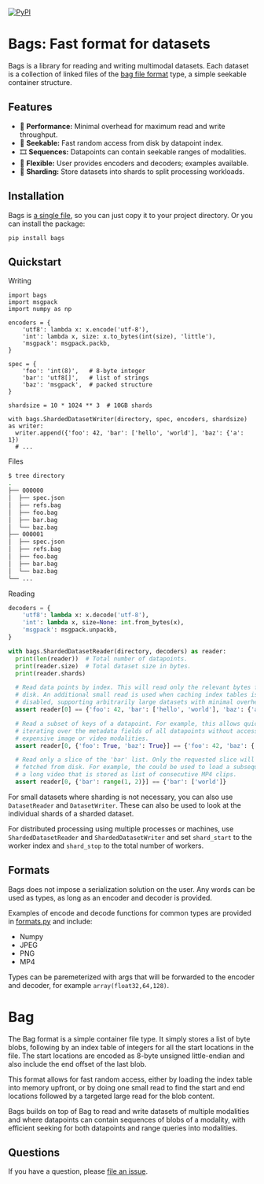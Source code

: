 [![PyPI](https://img.shields.io/pypi/v/bags.svg)](https://pypi.python.org/pypi/bags/#history)

# Bags: Fast format for datasets

Bags is a library for reading and writing multimodal datasets. Each dataset is
a collection of linked files of the [bag file format][bag] type, a simple
seekable container structure.

[bag]: ...

## Features

- 🚀 **Performance:** Minimal overhead for maximum read and write throughput.
- 🔎 **Seekable:** Fast random access from disk by datapoint index.
- 🎞️ **Sequences:** Datapoints can contain seekable ranges of modalities.
- 🤸 **Flexible:** User provides encoders and decoders; examples available.
- 👥 **Sharding:** Store datasets into shards to split processing workloads.

## Installation

Bags is [a single file][file], so you can just copy it to your project
directory. Or you can install the package:

```
pip install bags
```

[file]: https://github.com/danijar/bags/blob/main/bags/bags.py

## Quickstart

Writing

```python3
import bags
import msgpack
import numpy as np

encoders = {
    'utf8': lambda x: x.encode('utf-8'),
    'int': lambda x, size: x.to_bytes(int(size), 'little'),
    'msgpack': msgpack.packb,
}

spec = {
    'foo': 'int(8)',   # 8-byte integer
    'bar': 'utf8[]',   # list of strings
    'baz': 'msgpack',  # packed structure
}

shardsize = 10 * 1024 ** 3  # 10GB shards

with bags.ShardedDatasetWriter(directory, spec, encoders, shardsize) as writer:
  writer.append({'foo': 42, 'bar': ['hello', 'world'], 'baz': {'a': 1})
  # ...
```

Files

```sh
$ tree directory
.
├── 000000
│  ├── spec.json
│  ├── refs.bag
│  ├── foo.bag
│  ├── bar.bag
│  └── baz.bag
├── 000001
│  ├── spec.json
│  ├── refs.bag
│  ├── foo.bag
│  ├── bar.bag
│  └── baz.bag
└── ...
```

Reading

```python
decoders = {
    'utf8': lambda x: x.decode('utf-8'),
    'int': lambda x, size=None: int.from_bytes(x),
    'msgpack': msgpack.unpackb,
}

with bags.ShardedDatasetReader(directory, decoders) as reader:
  print(len(reader))  # Total number of datapoints.
  print(reader.size)  # Total dataset size in bytes.
  print(reader.shards)

  # Read data points by index. This will read only the relevant bytes from
  # disk. An additional small read is used when caching index tables is
  # disabled, supporting arbitrarily large datasets with minimal overhead.
  assert reader[0] == {'foo': 42, 'bar': ['hello', 'world'], 'baz': {'a': 1}

  # Read a subset of keys of a datapoint. For example, this allows quickly
  # iterating over the metadata fields of all datapoints without accessing
  # expensive image or video modalities.
  assert reader[0, {'foo': True, 'baz': True}] == {'foo': 42, 'baz': {'a': 1}}

  # Read only a slice of the 'bar' list. Only the requested slice will be
  # fetched from disk. For example, the could be used to load a subsequence of
  # a long video that is stored as list of consecutive MP4 clips.
  assert reader[0, {'bar': range(1, 2)}] == {'bar': ['world']}
```

For small datasets where sharding is not necessary, you can also use
`DatasetReader` and `DatasetWriter`. These can also be used to look at
the individual shards of a sharded dataset.

For distributed processing using multiple processes or machines, use
`ShardedDatasetReader` and `ShardedDatasetWriter` and set `shard_start` to the
worker index and `shard_stop` to the total number of workers.

## Formats

Bags does not impose a serialization solution on the user. Any words can be
used as types, as long as an encoder and decoder is provided.

Examples of encode and decode functions for common types are provided in
[formats.py][formats] and include:

- Numpy
- JPEG
- PNG
- MP4

Types can be paremeterized with args that will be forwarded to the encoder and
decoder, for example `array(float32,64,128)`.

[formats]: https://github.com/danijar/bags/blob/main/bags/formats.py

# Bag

The Bag format is a simple container file type. It simply stores a list of byte
blobs, following by an index table of integers for all the start locations in
the file. The start locations are encoded as 8-byte unsigned little-endian and
also include the end offset of the last blob.

This format allows for fast random access, either by loading the index table
into memory upfront, or by doing one small read to find the start and end
locations followed by a targeted large read for the blob content.

Bags builds on top of Bag to read and write datasets of multiple modalities and
where datapoints can contain sequences of blobs of a modality, with efficient
seeking for both datapoints and range queries into modalities.

## Questions

If you have a question, please [file an issue][issues].

[issues]: https://github.com/danijar/bags/issues

